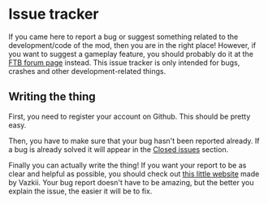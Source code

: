 # Issue tracker

If you came here to report a bug or suggest something related to the development/code of the mod, then you are in the right place! However, if you want to suggest a gameplay feature, you should probably do it at the [FTB forum page](http://forum.feed-the-beast.com/threads/1-7-10-rfdrills-addon-for-thermalexpansion-and-enderio.82764/) instead. This issue tracker is only intended for bugs, crashes and other development-related things.

## Writing the thing

First, you need to register your account on Github. This should be pretty easy.

Then, you have to make sure that your bug hasn't been reported already. If a bug is already solved it will appear in the [Closed issues](https://github.com/goldenapple3/RFDrills/issues?q=is%3Aissue+is%3Aclosed) section.

Finally you can actually write the thing! If you want your report to be as clear and helpful as possible, you should check out [this little website](http://vazkii.us/br101/) made by Vazkii. Your bug report doesn't have to be amazing, but the better you explain the issue, the easier it will be to fix.
